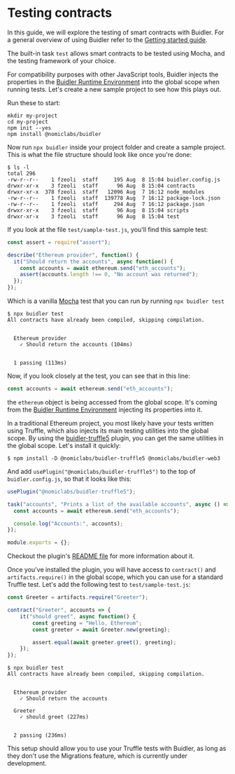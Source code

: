 # Testing contracts

In this guide, we will explore the testing of smart contracts with Buidler. For a general overview of using Buidler refer to the [Getting started guide](/guides/#getting-started).

The built-in task `test` allows smart contracts to be tested using Mocha, and the testing framework of your choice.

For compatibility purposes with other JavaScript tools, Buidler injects the properties in the [Buidler Runtime Environment] into the global scope when running tests. Let's create a new sample project to see how this plays out.

Run these to start:
```
mkdir my-project
cd my-project
npm init --yes
npm install @nomiclabs/buidler
```

Now run `npx buidler` inside your project folder and create a sample project. This is what the file structure should look like once you're done:

```
$ ls -l
total 296
-rw-r--r--    1 fzeoli  staff     195 Aug  8 15:04 buidler.config.js
drwxr-xr-x    3 fzeoli  staff      96 Aug  8 15:04 contracts
drwxr-xr-x  378 fzeoli  staff   12096 Aug  7 16:12 node_modules
-rw-r--r--    1 fzeoli  staff  139778 Aug  7 16:12 package-lock.json
-rw-r--r--    1 fzeoli  staff     294 Aug  7 16:12 package.json
drwxr-xr-x    3 fzeoli  staff      96 Aug  8 15:04 scripts
drwxr-xr-x    3 fzeoli  staff      96 Aug  8 15:04 test
```

If you look at the file `test/sample-test.js`, you'll find this sample test:

```js
const assert = require("assert");

describe("Ethereum provider", function() {
  it("Should return the accounts", async function() {
    const accounts = await ethereum.send("eth_accounts");
    assert(accounts.length !== 0, "No account was returned");
  });
});
```

Which is a vanilla [Mocha](https://mochajs.org/) test that you can run by running `npx buidler test`
```
$ npx buidler test
All contracts have already been compiled, skipping compilation.


  Ethereum provider
    ✓ Should return the accounts (104ms)


  1 passing (113ms)
```

Now, if you look closely at the test, you can see that in this line:
```js
const accounts = await ethereum.send("eth_accounts");
```

the `ethereum` object is being accessed from the global scope. It's coming from the [Buidler Runtime Environment] injecting its properties into it. 

In a traditional Ethereum project, you most likely have your tests written using Truffle, which also injects its main testing utilities into the global scope. By using the [buidler-truffle5](https://github.com/nomiclabs/buidler/tree/master/packages/buidler-truffle5) plugin, you can get the same utilities in the global scope. Let's install it quickly:
```
$ npm install -D @nomiclabs/buidler-truffle5 @nomiclabs/buidler-web3
```
And add `usePlugin("@nomiclabs/buidler-truffle5")` to the top of `buidler.config.js`, so that it looks like this:

```js
usePlugin("@nomiclabs/buidler-truffle5");

task("accounts", "Prints a list of the available accounts", async () => {
  const accounts = await ethereum.send("eth_accounts");

  console.log("Accounts:", accounts);
});

module.exports = {};
```

Checkout the plugin's [README file](https://github.com/nomiclabs/buidler/tree/master/packages/buidler-truffle5) for more information about it.

Once you've installed the plugin, you will have access to `contract()` and `artifacts.require()` in the global scope, which you can use for a standard Truffle test. Let's add the following test to `test/sample-test.js`:

```js
const Greeter = artifacts.require("Greeter");

contract("Greeter", accounts => {
    it("should greet", async function() {
        const greeting = "Hello, Ethereum";
        const greeter = await Greeter.new(greeting);

        assert.equal(await greeter.greet(), greeting);
    });
});
```

```
$ npx buidler test
All contracts have already been compiled, skipping compilation.


  Ethereum provider
    ✓ Should return the accounts

  Greeter
    ✓ should greet (227ms)


  2 passing (236ms)
```

This setup should allow you to use your Truffle tests with Buidler, as long as they don't use the Migrations feature, which is currently under development.

[Buidler Runtime Environment]: /documentation/#buidler-runtime-environment-bre